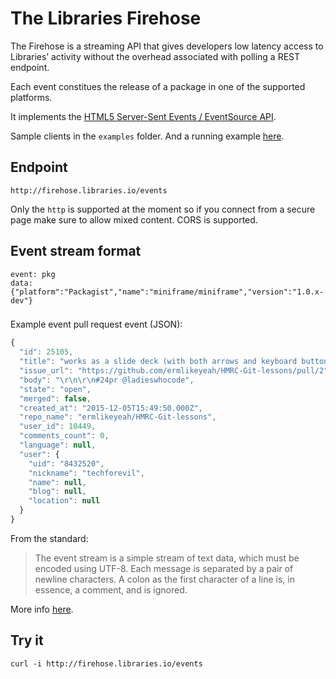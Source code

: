 # The Libraries Firehose

The Firehose is a streaming API that gives developers low latency access to Libraries’ activity without the overhead associated with polling a REST endpoint.

Each event constitues the release of a package in one of the supported platforms.

It implements the [HTML5 Server-Sent Events / EventSource API](https://developer.mozilla.org/en-US/docs/Web/API/EventSource).

Sample clients in the `examples` folder. And a running example [here](http://librariesio.github.io/firehose-stream/).

## Endpoint

`http://firehose.libraries.io/events`

Only the `http` is supported at the moment so if you connect from a secure page make sure to allow mixed content. CORS is supported.

## Event stream format

```
event: pkg
data: {"platform":"Packagist","name":"miniframe/miniframe","version":"1.0.x-dev"}
```

###

Example event pull request event (JSON):

```js
{
  "id": 25105,
  "title": "works as a slide deck (with both arrows and keyboard buttons + can expand to show all slides if needed",
  "issue_url": "https://github.com/ermlikeyeah/HMRC-Git-lessons/pull/2",
  "body": "\r\n\r\n#24pr @ladieswhocode",
  "state": "open",
  "merged": false,
  "created_at": "2015-12-05T15:49:50.000Z",
  "repo_name": "ermlikeyeah/HMRC-Git-lessons",
  "user_id": 10449,
  "comments_count": 0,
  "language": null,
  "user": {
    "uid": "8432520",
    "nickname": "techforevil",
    "name": null,
    "blog": null,
    "location": null
  }
}
```

From the standard:

> The event stream is a simple stream of text data, which must be encoded using UTF-8. Each message is separated by a pair of newline characters. A colon as the first character of a line is, in essence, a comment, and is ignored.

More info [here](https://developer.mozilla.org/en-US/docs/Server-sent_events/Using_server-sent_events#Event_stream_format).


## Try it

```
curl -i http://firehose.libraries.io/events
```
